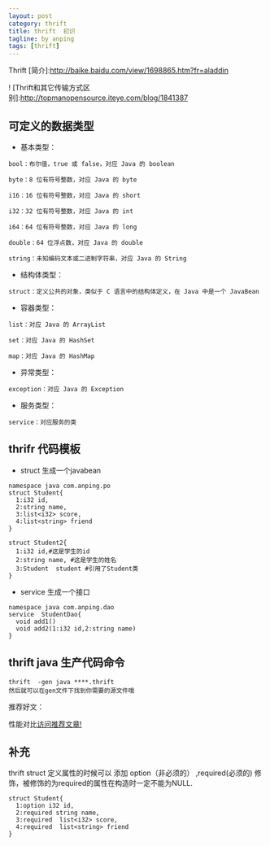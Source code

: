 ```yaml
---
layout: post
category: thrift
title: thrift  初识
tagline: by anping
tags: [thrift]
---
```




Thrift
[简介]:<http://baike.baidu.com/view/1698865.htm?fr=aladdin>


!
[Thrift和其它传输方式区别]:<http://topmanopensource.iteye.com/blog/1841387>


可定义的数据类型
--------------

*    基本类型：

    bool：布尔值，true 或 false，对应 Java 的 boolean

    byte：8 位有符号整数，对应 Java 的 byte

    i16：16 位有符号整数，对应 Java 的 short

    i32：32 位有符号整数，对应 Java 的 int

    i64：64 位有符号整数，对应 Java 的 long

    double：64 位浮点数，对应 Java 的 double

    string：未知编码文本或二进制字符串，对应 Java 的 String

*    结构体类型：

    struct：定义公共的对象，类似于 C 语言中的结构体定义，在 Java 中是一个 JavaBean

*    容器类型：

    list：对应 Java 的 ArrayList

    set：对应 Java 的 HashSet

    map：对应 Java 的 HashMap

*    异常类型：

    exception：对应 Java 的 Exception

*    服务类型：

    service：对应服务的类


thrifr 代码模板
--------------
*    struct  生成一个javabean


    namespace java com.anping.po
    struct Student{
      1:i32 id,
      2:string name,
      3:list<i32> score,
      4:list<string> friend
    }

    struct Student2{
      1:i32 id,#这是学生的id
      2:string name, #这是学生的姓名
      3:Student  student #引用了Student类
    }


*    service  生成一个接口


    namespace java com.anping.dao
    service  StudentDao{
      void add1()  
      void add2(1:i32 id,2:string name)
    }



thrift java 生产代码命令
----------------------


    thrift  -gen java ****.thrift  
    然后就可以在gen文件下找到你需要的源文件哦



推荐好文：

性能对比[访问推荐文章!](http://topmanopensource.iteye.com/blog/1841387)



补充
-------

thrift struct 定义属性的时候可以 添加 option（非必须的） ,required(必须的) 修饰，被修饰的为required的属性在构造时一定不能为NULL.


    struct Student{
      1:option i32 id,
      2:required string name,
      3:required  list<i32> score,
      4:required  list<string> friend
    }
